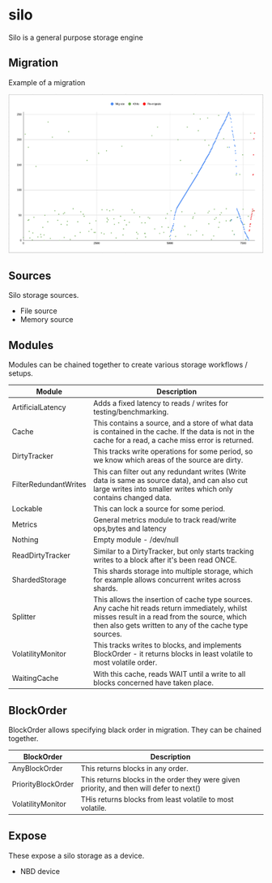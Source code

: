 # silo
Silo is a general purpose storage engine

## Migration

Example of a migration

![alt text](./graph.png?raw=true)

## Sources

Silo storage sources.

* File source
* Memory source

## Modules

Modules can be chained together to create various storage workflows / setups.

| Module                | Description |
| --------------------- | ----------- |
| ArtificialLatency     | Adds a fixed latency to reads / writes for testing/benchmarking.            |
| Cache                 | This contains a source, and a store of what data is contained in the cache. If the data is not in the cache for a read, a cache miss error is returned. |
| DirtyTracker          | This tracks write operations for some period, so we know which areas of the source are dirty. |
| FilterRedundantWrites | This can filter out any redundant writes (Write data is same as source data), and can also cut large writes into smaller writes which only contains changed data. |
| Lockable              | This can lock a source for some period. |
| Metrics               | General metrics module to track read/write ops,bytes and latency |
| Nothing               | Empty module - /dev/null |
| ReadDirtyTracker      | Similar to a DirtyTracker, but only starts tracking writes to a block after it's been read ONCE. |
| ShardedStorage        | This shards storage into multiple storage, which for example allows concurrent writes across shards. |
| Splitter              | This allows the insertion of cache type sources. Any cache hit reads return immediately, whilst misses result in a read from the source, which then also gets written to any of the cache type sources. |
| VolatilityMonitor     | This tracks writes to blocks, and implements BlockOrder - it returns blocks in least volatile to most volatile order. |
| WaitingCache          | With this cache, reads WAIT until a write to all blocks concerned have taken place. |

## BlockOrder

BlockOrder allows specifying black order in migration. They can be chained together.

| BlockOrder            | Description |
| --------------------- | ----------- |
| AnyBlockOrder         | This returns blocks in any order. |
| PriorityBlockOrder    | This returns blocks in the order they were given priority, and then will defer to next() |
| VolatilityMonitor     | THis returns blocks from least volatile to most volatile. |

## Expose

These expose a silo storage as a device.

* NBD device
